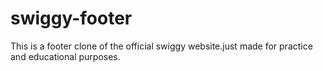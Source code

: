 # swiggy-footer
This is a footer clone of the official swiggy website.just made for practice and educational purposes.
